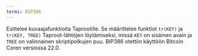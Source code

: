 ```yaml
---
termi: BIP386
---
```


Esittelee kuvaajafunktioita Taprootille. Se määrittelee funktiot `tr(KEY)` ja `tr(KEY, TREE)` Taproot-lähtöjen löytämiseksi, missä `KEY` on sisäinen avain ja `TREE` on valinnainen skriptipolkujen puu. BIP386 otettiin käyttöön Bitcoin Coren versiossa 22.0.